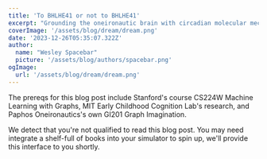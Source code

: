 ```yaml
---
title: 'To BHLHE41 or not to BHLHE41'
excerpt: "Grounding the oneironautic brain with circadian molecular mechanism simulation"
coverImage: '/assets/blog/dream/dream.png'
date: '2023-12-26T05:35:07.322Z'
author:
  name: "Wesley Spacebar"
  picture: '/assets/blog/authors/spacebar.png'
ogImage:
  url: '/assets/blog/dream/dream.png'
---
```

The prereqs for this blog post include Stanford's course CS224W Machine Learning with Graphs, MIT Early Childhood Cognition Lab's research, and Paphos Oneironautics's own GI201 Graph Imagination.

We detect that you're not qualified to read this blog post.
You may need integrate a shelf-full of books into your simulator to spin up, we'll provide this interface to you shortly.
